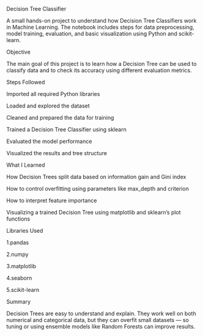 Decision Tree Classifier

A small hands-on project to understand how Decision Tree Classifiers work in Machine Learning.
The notebook includes steps for data preprocessing, model training, evaluation, and basic visualization using Python and scikit-learn.

 Objective

The main goal of this project is to learn how a Decision Tree can be used to classify data and to check its accuracy using different evaluation metrics.

 Steps Followed

Imported all required Python libraries

Loaded and explored the dataset

Cleaned and prepared the data for training

Trained a Decision Tree Classifier using sklearn

Evaluated the model performance

Visualized the results and tree structure

 What I Learned

How Decision Trees split data based on information gain and Gini index

How to control overfitting using parameters like max_depth and criterion

How to interpret feature importance

Visualizing a trained Decision Tree using matplotlib and sklearn’s plot functions

 Libraries Used

1.pandas

2.numpy

3.matplotlib

4.seaborn

5.scikit-learn

 Summary

Decision Trees are easy to understand and explain.
They work well on both numerical and categorical data, but they can overfit small datasets — so tuning or using ensemble models like Random Forests can improve results.
